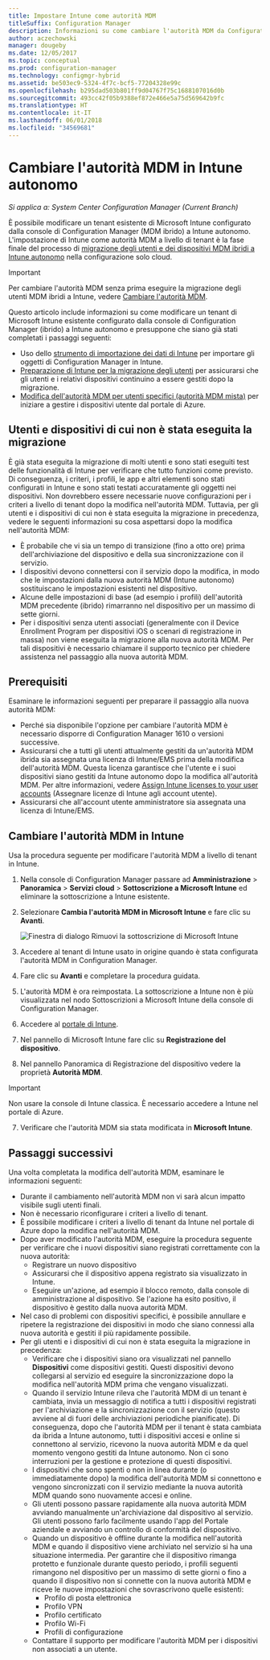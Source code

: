 ```yaml
---
title: Impostare Intune come autorità MDM
titleSuffix: Configuration Manager
description: Informazioni su come cambiare l'autorità MDM da Configuration Manager (ibrido) a Intune autonomo.
author: aczechowski
manager: dougeby
ms.date: 12/05/2017
ms.topic: conceptual
ms.prod: configuration-manager
ms.technology: configmgr-hybrid
ms.assetid: be503ec9-5324-4f7c-bcf5-77204328e99c
ms.openlocfilehash: b295dad503b801ff9d04767f75c1688107016d0b
ms.sourcegitcommit: 493cc42f05b9388ef872e466e5a75d569642b9fc
ms.translationtype: HT
ms.contentlocale: it-IT
ms.lasthandoff: 06/01/2018
ms.locfileid: "34569681"
---
```

# <a name="change-your-mdm-authority-to-intune-standalone"></a>Cambiare l'autorità MDM in Intune autonomo

*Si applica a: System Center Configuration Manager (Current Branch)*    

È possibile modificare un tenant esistente di Microsoft Intune configurato dalla console di Configuration Manager (MDM ibrido) a Intune autonomo. L'impostazione di Intune come autorità MDM a livello di tenant è la fase finale del processo di [migrazione degli utenti e dei dispositivi MDM ibridi a Intune autonomo](migrate-hybridmdm-to-intunesa.md) nella configurazione solo cloud.    

> [!Important]    
> Per cambiare l'autorità MDM senza prima eseguire la migrazione degli utenti MDM ibridi a Intune, vedere [Cambiare l'autorità MDM](change-mdm-authority.md).

Questo articolo include informazioni su come modificare un tenant di Microsoft Intune esistente configurato dalla console di Configuration Manager (ibrido) a Intune autonomo e presuppone che siano già stati completati i passaggi seguenti:
- Uso dello [strumento di importazione dei dati di Intune](migrate-import-data.md) per importare gli oggetti di Configuration Manager in Intune. 
- [Preparazione di Intune per la migrazione degli utenti](migrate-prepare-intune.md) per assicurarsi che gli utenti e i relativi dispositivi continuino a essere gestiti dopo la migrazione.
- [Modifica dell'autorità MDM per utenti specifici (autorità MDM mista)](migrate-mixed-authority.md) per iniziare a gestire i dispositivi utente dal portale di Azure.


## <a name="users-and-devices-that-have-not-been-migrated"></a>Utenti e dispositivi di cui non è stata eseguita la migrazione
È già stata eseguita la migrazione di molti utenti e sono stati eseguiti test delle funzionalità di Intune per verificare che tutto funzioni come previsto. Di conseguenza, i criteri, i profili, le app e altri elementi sono stati configurati in Intune e sono stati testati accuratamente gli oggetti nei dispositivi. Non dovrebbero essere necessarie nuove configurazioni per i criteri a livello di tenant dopo la modifica nell'autorità MDM. Tuttavia, per gli utenti e i dispositivi di cui non è stata eseguita la migrazione in precedenza, vedere le seguenti informazioni su cosa aspettarsi dopo la modifica nell'autorità MDM:    
- È probabile che vi sia un tempo di transizione (fino a otto ore) prima dell'archiviazione del dispositivo e della sua sincronizzazione con il servizio.
- I dispositivi devono connettersi con il servizio dopo la modifica, in modo che le impostazioni dalla nuova autorità MDM (Intune autonomo) sostituiscano le impostazioni esistenti nel dispositivo.
- Alcune delle impostazioni di base (ad esempio i profili) dell'autorità MDM precedente (ibrido) rimarranno nel dispositivo per un massimo di sette giorni. 
- Per i dispositivi senza utenti associati (generalmente con il Device Enrollment Program per dispositivi iOS o scenari di registrazione in massa) non viene eseguita la migrazione alla nuova autorità MDM. Per tali dispositivi è necessario chiamare il supporto tecnico per chiedere assistenza nel passaggio alla nuova autorità MDM.

## <a name="prerequisites"></a>Prerequisiti
Esaminare le informazioni seguenti per preparare il passaggio alla nuova autorità MDM:
- Perché sia disponibile l'opzione per cambiare l'autorità MDM è necessario disporre di Configuration Manager 1610 o versioni successive.
- Assicurarsi che a tutti gli utenti attualmente gestiti da un'autorità MDM ibrida sia assegnata una licenza di Intune/EMS prima della modifica dell'autorità MDM. Questa licenza garantisce che l'utente e i suoi dispositivi siano gestiti da Intune autonomo dopo la modifica all'autorità MDM. Per altre informazioni, vedere [Assign Intune licenses to your user accounts](https://docs.microsoft.com/intune/get-started/start-with-a-paid-subscription-to-microsoft-intune-step-4) (Assegnare licenze di Intune agli account utente).
- Assicurarsi che all'account utente amministratore sia assegnata una licenza di Intune/EMS.

## <a name="change-the-mdm-authority-to-intune"></a>Cambiare l'autorità MDM in Intune
Usa la procedura seguente per modificare l'autorità MDM a livello di tenant in Intune.

1.  Nella console di Configuration Manager passare ad **Amministrazione** &gt; **Panoramica** &gt; **Servizi cloud** &gt; **Sottoscrizione a Microsoft Intune** ed eliminare la sottoscrizione a Intune esistente.
2.  Selezionare **Cambia l'autorità MDM in Microsoft Intune** e fare clic su **Avanti**.

    ![Finestra di dialogo Rimuovi la sottoscrizione di Microsoft Intune](media/mdm-change-delete-subscription.png)
3.  Accedere al tenant di Intune usato in origine quando è stata configurata l'autorità MDM in Configuration Manager.
4.  Fare clic su **Avanti** e completare la procedura guidata.
5.  L'autorità MDM è ora reimpostata. La sottoscrizione a Intune non è più visualizzata nel nodo Sottoscrizioni a Microsoft Intune della console di Configuration Manager.
6.  Accedere al [portale di Intune](https://aka.ms/IntunePortal).
7.  Nel pannello di Microsoft Intune fare clic su **Registrazione del dispositivo**.
8.  Nel pannello Panoramica di Registrazione del dispositivo vedere la proprietà **Autorità MDM**.

  > [!Important]    
  > Non usare la console di Intune classica. È necessario accedere a Intune nel portale di Azure.
7.  Verificare che l'autorità MDM sia stata modificata in **Microsoft Intune**. 

## <a name="next-steps"></a>Passaggi successivi
Una volta completata la modifica dell'autorità MDM, esaminare le informazioni seguenti:
- Durante il cambiamento nell'autorità MDM non vi sarà alcun impatto visibile sugli utenti finali. 
- Non è necessario riconfigurare i criteri a livello di tenant. 
- È possibile modificare i criteri a livello di tenant da Intune nel portale di Azure dopo la modifica nell'autorità MDM.
-  Dopo aver modificato l'autorità MDM, eseguire la procedura seguente per verificare che i nuovi dispositivi siano registrati correttamente con la nuova autorità:   
    - Registrare un nuovo dispositivo
    - Assicurarsi che il dispositivo appena registrato sia visualizzato in Intune.
    - Eseguire un'azione, ad esempio il blocco remoto, dalla console di amministrazione al dispositivo. Se l'azione ha esito positivo, il dispositivo è gestito dalla nuova autorità MDM.
- Nel caso di problemi con dispositivi specifici, è possibile annullare e ripetere la registrazione dei dispositivi in modo che siano connessi alla nuova autorità e gestiti il più rapidamente possibile.
- Per gli utenti e i dispositivi di cui non è stata eseguita la migrazione in precedenza:
    - Verificare che i dispositivi siano ora visualizzati nel pannello **Dispositivi** come dispositivi gestiti. Questi dispositivi devono collegarsi al servizio ed eseguire la sincronizzazione dopo la modifica nell'autorità MDM prima che vengano visualizzati. 
    - Quando il servizio Intune rileva che l'autorità MDM di un tenant è cambiata, invia un messaggio di notifica a tutti i dispositivi registrati per l'archiviazione e la sincronizzazione con il servizio (questo avviene al di fuori delle archiviazioni periodiche pianificate). Di conseguenza, dopo che l'autorità MDM per il tenant è stata cambiata da ibrida a Intune autonomo, tutti i dispositivi accesi e online si connettono al servizio, ricevono la nuova autorità MDM e da quel momento vengono gestiti da Intune autonomo. Non ci sono interruzioni per la gestione e protezione di questi dispositivi.
    - I dispositivi che sono spenti o non in linea durante (o immediatamente dopo) la modifica dell'autorità MDM si connettono e vengono sincronizzati con il servizio mediante la nuova autorità MDM quando sono nuovamente accesi e online.  
    - Gli utenti possono passare rapidamente alla nuova autorità MDM avviando manualmente un'archiviazione dal dispositivo al servizio. Gli utenti possono farlo facilmente usando l'app del Portale aziendale e avviando un controllo di conformità del dispositivo.
    - Quando un dispositivo è offline durante la modifica nell'autorità MDM e quando il dispositivo viene archiviato nel servizio si ha una situazione intermedia. Per garantire che il dispositivo rimanga protetto e funzionale durante questo periodo, i profili seguenti rimangono nel dispositivo per un massimo di sette giorni o fino a quando il dispositivo non si connette con la nuova autorità MDM e riceve le nuove impostazioni che sovrascrivono quelle esistenti:
        - Profilo di posta elettronica
        - Profilo VPN
        - Profilo certificato
        - Profilo Wi-Fi
        - Profili di configurazione
    - Contattare il supporto per modificare l'autorità MDM per i dispositivi non associati a un utente. 
